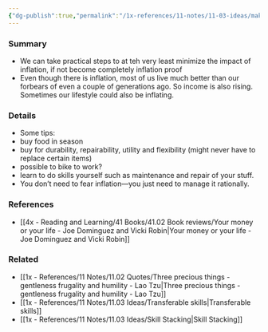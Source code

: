 ```yaml
---
{"dg-publish":true,"permalink":"/1x-references/11-notes/11-03-ideas/make-yourself-inflation-proof/","title":"Make yourself inflation proof","created":"2023-10-17T20:05:00.000+03:00","updated":"2024-02-14T20:18:27.547+03:00"}
---
```



### Summary
- We can take practical steps to at teh very least minimize the impact of inflation, if not become completely inflation proof
- Even though there is inflation, most of us live much better than our forbears of even a couple of generations ago. So income is also rising. Sometimes our lifestyle could also be inflating.

### Details
- Some tips:
- buy food in season
- buy for durability, repairability, utility and flexibility (might never have to replace certain items)
- possible to bike to work?
- learn to do skills yourself such as maintenance and repair of your stuff.
- You don’t need to fear inflation—you just need to manage it rationally.

### References
- [[4x - Reading and Learning/41 Books/41.02 Book reviews/Your money or your life - Joe Dominguez and Vicki Robin\|Your money or your life - Joe Dominguez and Vicki Robin]]

### Related
- [[1x - References/11 Notes/11.02 Quotes/Three precious things - gentleness frugality and humility - Lao Tzu\|Three precious things - gentleness frugality and humility - Lao Tzu]]
- [[1x - References/11 Notes/11.03 Ideas/Transferable skills\|Transferable skills]]
- [[1x - References/11 Notes/11.03 Ideas/Skill Stacking\|Skill Stacking]]